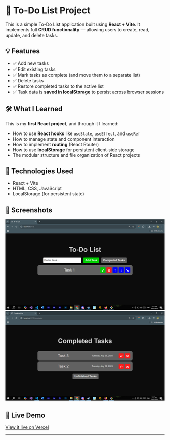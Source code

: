 # 📝 To-Do List Project

This is a simple To-Do List application built using **React + Vite**. It implements full **CRUD functionality** — allowing users to create, read, update, and delete tasks.

## 💡 Features

- ✅ Add new tasks
- ✅ Edit existing tasks
- ✅ Mark tasks as complete (and move them to a separate list)
- ✅ Delete tasks
- ✅ Restore completed tasks to the active list
- ✅ Task data is **saved in localStorage** to persist across browser sessions

## 🛠️ What I Learned

This is my **first React project**, and through it I learned:
- How to use **React hooks** like `useState`, `useEffect`, and `useRef`
- How to manage state and component interaction
- How to implement **routing** (React Router)
- How to use **localStorage** for persistent client-side storage
- The modular structure and file organization of React projects

## 🚀 Technologies Used

- React + Vite
- HTML, CSS, JavaScript
- LocalStorage (for persistent state)

## 📸 Screenshots

![To-Do App Screenshot](./README-assets/Screenshot(42).png)
![To-Do App Screenshot](./README-assets/Screenshot(43).png)


## 🔗 Live Demo

[View it live on Vercel](https://to-do-list-react-vite.vercel.app/)

---

